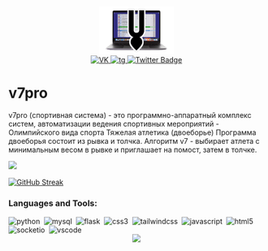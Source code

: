 <div id="header" align="center">
  <img src="v7-main-logo-01.png" width="148"/>
</div>


<div id="badges" align="center">
  <a href="https://vk.com/v7proru">
    <img src="https://img.shields.io/badge/-Vkontakte-003f5c?style=for-the-badge&logo=Vk" alt="VK"/>
  </a>
  <a href="http://t.me/v7krsh">
    <img src="https://patrolavia.github.io/telegram-badge/chat.png" alt="tg"/>
  </a>
  <a href="your-twitter-URL">
    <img src="https://img.shields.io/badge/Twitter-blue?style=for-the-badge&logo=twitter&logoColor=white" alt="Twitter Badge"/>
  </a>
</div>


# v7pro
v7pro (спортивная система) - это программно-аппаратный комплекс систем, автоматизации ведения спортивных мероприятий - Олимпийского вида спорта Тяжелая атлетика (двоеборье) Программа двоеборья состоит из рывка и толчка. Алгоритм v7 - выбирает атлета с минимальным весом в рывке и приглашает на помост, затем в толчке.





![](http://github-profile-summary-cards.vercel.app/api/cards/profile-details?username=onmahadev&theme=default)


[![GitHub Streak](http://github-readme-streak-stats.herokuapp.com?user=your-github-username&theme=dark&background=000000)](https://git.io/streak-stats)

### Languages and Tools:
<div>
<img src="https://cdn.jsdelivr.net/gh/devicons/devicon/icons/python/python-original.svg" title="python" alt="python" width="40" height="40"/>&nbsp;
<img src="https://cdn.jsdelivr.net/gh/devicons/devicon/icons/mysql/mysql-original.svg"  title="mysql" alt="mysql" width="40" height="40"/>&nbsp;
<img src="https://cdn.jsdelivr.net/gh/devicons/devicon/icons/flask/flask-original.svg"  title="flask" alt="flask" width="40" height="40"/>&nbsp;
<img src="https://cdn.jsdelivr.net/gh/devicons/devicon/icons/css3/css3-original.svg" title="css3" alt="css3" width="40" height="40"/>&nbsp;
<img src="https://cdn.jsdelivr.net/gh/devicons/devicon/icons/tailwindcss/tailwindcss-original-wordmark.svg" title="tailwindcss" alt="tailwindcss" width="40" height="40"/>&nbsp;
<img src="https://cdn.jsdelivr.net/gh/devicons/devicon/icons/javascript/javascript-original.svg" title="javascript" alt="javascript" width="40" height="40"/>&nbsp;
<img src="https://cdn.jsdelivr.net/gh/devicons/devicon/icons/html5/html5-original.svg" title="html5" alt="html5" width="40" height="40"/>&nbsp;
<img src="https://cdn.jsdelivr.net/gh/devicons/devicon/icons/socketio/socketio-original.svg" title="socketio" alt="socketio" width="40" height="40"/>&nbsp;
<img src="https://cdn.jsdelivr.net/gh/devicons/devicon/icons/vscode/vscode-original.svg" title="vscode" alt="vscode" width="40" height="40"/>&nbsp;
</div>


<div id="header" align="center">
  <img src="https://media.giphy.com/media/xT5LMpfLOGZ3o4ghMs/giphy.gif" width="48"/>
</div>
